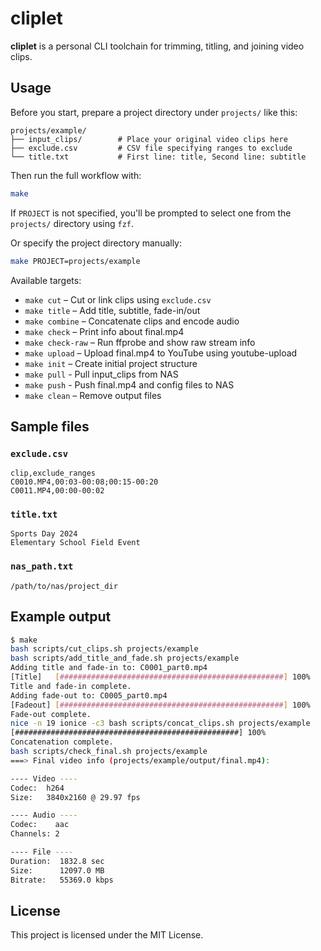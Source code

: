 # cliplet

**cliplet** is a personal CLI toolchain for trimming, titling, and joining video clips.

## Usage

Before you start, prepare a project directory under `projects/` like this:

```
projects/example/
├── input_clips/        # Place your original video clips here
├── exclude.csv         # CSV file specifying ranges to exclude
└── title.txt           # First line: title, Second line: subtitle
```

Then run the full workflow with:

```bash
make
```

If `PROJECT` is not specified, you'll be prompted to select one from the `projects/` directory using `fzf`.

Or specify the project directory manually:

```bash
make PROJECT=projects/example
```

Available targets:

- `make cut` – Cut or link clips using `exclude.csv`
- `make title` – Add title, subtitle, fade-in/out
- `make combine` – Concatenate clips and encode audio
- `make check` – Print info about final.mp4
- `make check-raw` – Run ffprobe and show raw stream info
- `make upload` – Upload final.mp4 to YouTube using youtube-upload
- `make init` – Create initial project structure
- `make pull` - Pull input_clips from NAS
- `make push` - Push final.mp4 and config files to NAS
- `make clean` – Remove output files

## Sample files

### `exclude.csv`

```csv
clip,exclude_ranges
C0010.MP4,00:03-00:08;00:15-00:20
C0011.MP4,00:00-00:02
```

### `title.txt`

```
Sports Day 2024
Elementary School Field Event
```

### `nas_path.txt`

```
/path/to/nas/project_dir
```

## Example output

```bash
$ make
bash scripts/cut_clips.sh projects/example
bash scripts/add_title_and_fade.sh projects/example
Adding title and fade-in to: C0001_part0.mp4
[Title]   [##################################################] 100%
Title and fade-in complete.
Adding fade-out to: C0005_part0.mp4
[Fadeout] [##################################################] 100%
Fade-out complete.
nice -n 19 ionice -c3 bash scripts/concat_clips.sh projects/example
[##################################################] 100%
Concatenation complete.
bash scripts/check_final.sh projects/example
===> Final video info (projects/example/output/final.mp4):

---- Video ----
Codec:  h264
Size:   3840x2160 @ 29.97 fps

---- Audio ----
Codec:    aac
Channels: 2

---- File ----
Duration:  1832.8 sec
Size:      12097.0 MB
Bitrate:   55369.0 kbps
```

## License

This project is licensed under the MIT License.
